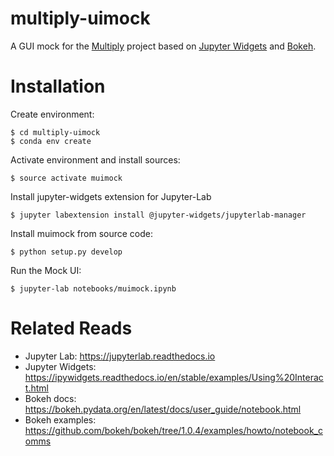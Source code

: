 # multiply-uimock

A GUI mock for the [Multiply](https://github.com/multiply-org) project based on
[Jupyter Widgets](https://ipywidgets.readthedocs.io) and [Bokeh](https://bokeh.pydata.org).

# Installation

Create environment:

    $ cd multiply-uimock
    $ conda env create

Activate environment and install sources:

    $ source activate muimock

Install jupyter-widgets extension for Jupyter-Lab

    $ jupyter labextension install @jupyter-widgets/jupyterlab-manager

Install muimock from source code:

    $ python setup.py develop

Run the Mock UI:

    $ jupyter-lab notebooks/muimock.ipynb


# Related Reads

* Jupyter Lab: https://jupyterlab.readthedocs.io
* Jupyter Widgets: https://ipywidgets.readthedocs.io/en/stable/examples/Using%20Interact.html
* Bokeh docs: https://bokeh.pydata.org/en/latest/docs/user_guide/notebook.html
* Bokeh examples: https://github.com/bokeh/bokeh/tree/1.0.4/examples/howto/notebook_comms